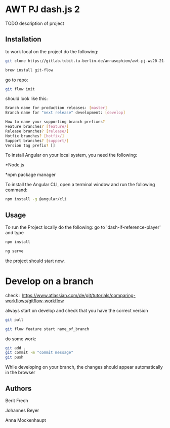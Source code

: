 # AWT PJ dash.js 2

TODO description of project 

## Installation
to work local on the project do the following:

```bash
git clone https://gitlab.tubit.tu-berlin.de/annasophiem/awt-pj-ws20-21-dashjs-2.git
```

```bash
brew install git-flow
```
go to repo:
```bash
git flow init 
```
should look like this:

```bash
Branch name for production releases: [master]
Branch name for "next release" development: [develop]

How to name your supporting branch prefixes?
Feature branches? [feature/]
Release branches? [release/]
Hotfix branches? [hotfix/]
Support branches? [support/]
Version tag prefix? []
```

To install Angular on your local system, you need the following:

*Node.js

*npm package manager

To install the Angular CLI, open a terminal window and run the following command:
```bash
npm install -g @angular/cli
```

## Usage
To run the Project locally do the following:
go to 'dash-if-reference-player' and type

```bash
npm install
```
```bash
ng serve
```
the project should start now.

# Develop on a branch

check : https://www.atlassian.com/de/git/tutorials/comparing-workflows/gitflow-workflow

always start on develop and check that you have the correct version

```bash
git pull
```

```bash
git flow feature start name_of_branch
```
do some work:

```bash
git add .
git commit -m "commit message"
git push
```

While developing on your branch, the changes should appear automatically in the browser

## Authors

Berit Frech

Johannes Beyer

Anna Mockenhaupt
